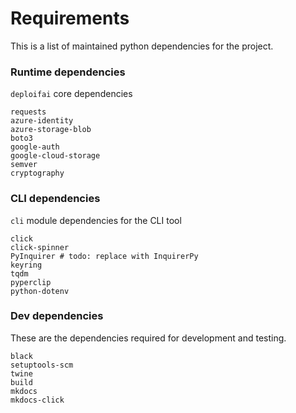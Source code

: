 # Requirements

This is a list of maintained python dependencies for the project.

### Runtime dependencies

`deploifai` core dependencies

```text
requests
azure-identity
azure-storage-blob
boto3
google-auth
google-cloud-storage
semver
cryptography
```

### CLI dependencies

`cli` module dependencies for the CLI tool

```text
click
click-spinner
PyInquirer # todo: replace with InquirerPy
keyring
tqdm
pyperclip
python-dotenv
```

### Dev dependencies

These are the dependencies required for development and testing.

```text
black
setuptools-scm
twine
build
mkdocs
mkdocs-click
```
